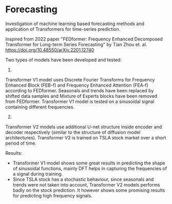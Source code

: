 # Forecasting

Investigation of machine learning based forecasting methods and application of Transformers for time-series prediction. 

Inspired from 2022 paper "FEDformer: Frequency Enhanced Decomposed Transformer for Long-term Series Forecasting" by Tian Zhou et. al.
https://doi.org/10.48550/arXiv.2201.12740


Two types of models have been developed and tested:

1. 
Transformer V1 model uses Discrete Fourier Transforms for Frequency Enhanced Block (FEB-f) and Frequency Enhanced Attention (FEA-f) according to FEDformer. Seasonals and trends have been replaced by shifted data samples and Mixture of Experts blocks have been removed from FEDformer. Transformer V1 model is tested on a sinusoïdal signal containing different frequencies.

2.
Transformer V2 models use additional U-net structure inside encoder and decoder respectively (similar to the structure of diffusion model architectures). Transformer V2 is trained on TSLA stock market over a short period of time. 


Results: 
- Transformer V1 model shows some great results in predicting the shape of sinusoïdal functions, mainly DFT helps in capturing the frequencies of a signal during training.
- Since TSLA stock has a stochastic behaviour, since seasonals and trends were not taken into account, Transformer V2 models performs badly on the stock prediction. It however shows some promising results for predicting high frequency signals. 


